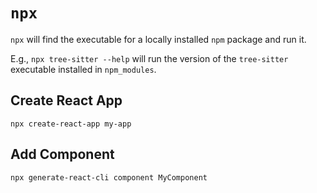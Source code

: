 # `npx`

`npx` will find the executable for a locally installed `npm` package and run it.

E.g., `npx tree-sitter --help` will run the version of the `tree-sitter` executable installed in `npm_modules`.

## Create React App

    npx create-react-app my-app

## Add Component

    npx generate-react-cli component MyComponent
